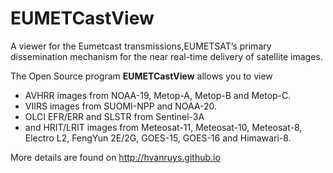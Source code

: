 EUMETCastView
=============

A viewer for the Eumetcast transmissions,EUMETSAT’s primary dissemination mechanism for the near real-time delivery of satellite images.

The Open Source program **EUMETCastView** allows you to view

- AVHRR images from NOAA-19, Metop-A, Metop-B and Metop-C.
- VIIRS images from SUOMI-NPP and NOAA-20.
- OLCI EFR/ERR and SLSTR from Sentinel-3A
- and HRIT/LRIT images from Meteosat-11, Meteosat-10, Meteosat-8, Electro L2, FengYun 2E/2G, GOES-15, GOES-16 and Himawari-8.

More details are found on http://hvanruys.github.io

